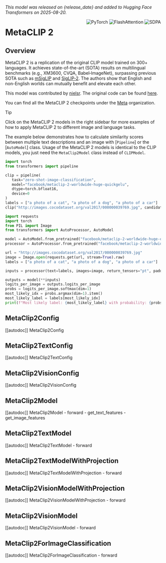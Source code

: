 <!--Copyright 2025 The HuggingFace Team. All rights reserved.

Licensed under the Apache License, Version 2.0 (the "License"); you may not use this file except in compliance with
the License. You may obtain a copy of the License at

http://www.apache.org/licenses/LICENSE-2.0

Unless required by applicable law or agreed to in writing, software distributed under the License is distributed on
an "AS IS" BASIS, WITHOUT WARRANTIES OR CONDITIONS OF ANY KIND, either express or implied. See the License for the
specific language governing permissions and limitations under the License.

⚠️ Note that this file is in Markdown but contain specific syntax for our doc-builder (similar to MDX) that may not be
rendered properly in your Markdown viewer.

-->
*This model was released on {release_date} and added to Hugging Face Transformers on 2025-08-20.*

<div style="float: right;">
    <div class="flex flex-wrap space-x-1">
        <img alt="PyTorch" src="https://img.shields.io/badge/PyTorch-DE3412?style=flat&logo=pytorch&logoColor=white">
        <img alt="FlashAttention" src="https://img.shields.io/badge/%E2%9A%A1%EF%B8%8E%20FlashAttention-eae0c8?style=flat">
        <img alt="SDPA" src="https://img.shields.io/badge/SDPA-DE3412?style=flat&logo=pytorch&logoColor=white">
    </div>
</div>

# MetaCLIP 2

## Overview

MetaCLIP 2 is a replication of the original CLIP model trained on 300+ languages. It achieves state-of-the-art (SOTA) results on multilingual benchmarks (e.g., XM3600, CVQA, Babel‑ImageNet), surpassing previous SOTA such as [mSigLIP](siglip) and [SigLIP‑2](siglip2). The authors show that English and non-English worlds can mutually benefit and elevate each other.

This model was contributed by [nielsr](https://huggingface.co/nielsr).
The original code can be found [here](https://github.com/facebookresearch/MetaCLIP).

You can find all the MetaCLIP 2 checkpoints under the [Meta](https://huggingface.co/facebook/models?search=metaclip-2) organization.

> [!TIP]
> Click on the MetaCLIP 2 models in the right sidebar for more examples of how to apply MetaCLIP 2 to different image and language tasks.

The example below demonstrates how to calculate similarity scores between multiple text descriptions and an image with [`Pipeline`] or the [`AutoModel`] class. Usage of the MetaCLIP 2 models is identical to the CLIP models, you just need the `MetaClip2Model` class instead of `CLIPModel`.

<hfoptions id="usage">
<hfoption id="Pipeline">

```py
import torch
from transformers import pipeline

clip = pipeline(
   task="zero-shot-image-classification",
   model="facebook/metaclip-2-worldwide-huge-quickgelu",
   dtype=torch.bfloat16,
   device=0
)
labels = ["a photo of a cat", "a photo of a dog", "a photo of a car"]
clip("http://images.cocodataset.org/val2017/000000039769.jpg", candidate_labels=labels)
```

</hfoption>
<hfoption id="AutoModel">

```py
import requests
import torch
from PIL import Image
from transformers import AutoProcessor, AutoModel

model = AutoModel.from_pretrained("facebook/metaclip-2-worldwide-huge-quickgelu", dtype=torch.bfloat16, attn_implementation="sdpa")
processor = AutoProcessor.from_pretrained("facebook/metaclip-2-worldwide-huge-quickgelu")

url = "http://images.cocodataset.org/val2017/000000039769.jpg"
image = Image.open(requests.get(url, stream=True).raw)
labels = ["a photo of a cat", "a photo of a dog", "a photo of a car"]

inputs = processor(text=labels, images=image, return_tensors="pt", padding=True)

outputs = model(**inputs)
logits_per_image = outputs.logits_per_image
probs = logits_per_image.softmax(dim=1)
most_likely_idx = probs.argmax(dim=1).item()
most_likely_label = labels[most_likely_idx]
print(f"Most likely label: {most_likely_label} with probability: {probs[0][most_likely_idx].item():.3f}")
```

</hfoption>
</hfoptions>

## MetaClip2Config

[[autodoc]] MetaClip2Config

## MetaClip2TextConfig

[[autodoc]] MetaClip2TextConfig

## MetaClip2VisionConfig

[[autodoc]] MetaClip2VisionConfig

## MetaClip2Model

[[autodoc]] MetaClip2Model
    - forward
    - get_text_features
    - get_image_features

## MetaClip2TextModel

[[autodoc]] MetaClip2TextModel
    - forward

## MetaClip2TextModelWithProjection

[[autodoc]] MetaClip2TextModelWithProjection
    - forward

## MetaClip2VisionModelWithProjection

[[autodoc]] MetaClip2VisionModelWithProjection
    - forward

## MetaClip2VisionModel

[[autodoc]] MetaClip2VisionModel
    - forward

## MetaClip2ForImageClassification

[[autodoc]] MetaClip2ForImageClassification
    - forward
